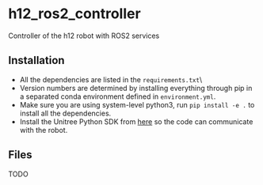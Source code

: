 # h12_ros2_controller

Controller of the h12 robot with ROS2 services

## Installation

- All the dependencies are listed in the `requirements.txt`\
- Version numbers are determined by installing everything through pip in a separated conda environment defined in `environment.yml`.
- Make sure you are using system-level python3, run `pip install -e .` to install all the dependencies.
- Install the Unitree Python SDK from [here](https://github.com/unitreerobotics/unitree_sdk2_python/tree/master)
  so the code can communicate with the robot.

## Files

TODO

